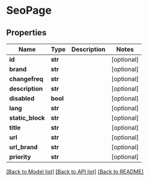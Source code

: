 # SeoPage

## Properties
Name | Type | Description | Notes
------------ | ------------- | ------------- | -------------
**id** | **str** |  | [optional] 
**brand** | **str** |  | [optional] 
**changefreq** | **str** |  | [optional] 
**description** | **str** |  | [optional] 
**disabled** | **bool** |  | [optional] 
**lang** | **str** |  | [optional] 
**static_block** | **str** |  | [optional] 
**title** | **str** |  | [optional] 
**url** | **str** |  | [optional] 
**url_brand** | **str** |  | [optional] 
**priority** | **str** |  | [optional] 

[[Back to Model list]](../README.md#documentation-for-models) [[Back to API list]](../README.md#documentation-for-api-endpoints) [[Back to README]](../README.md)

